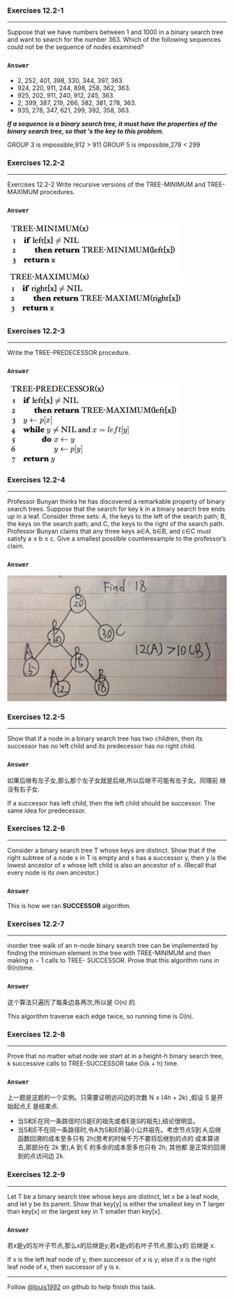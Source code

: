 ### Exercises 12.2-1
***
Suppose that we have numbers between 1 and 1000 in a binary search tree and want to search for the number 363. Which of the following sequences could not be the sequence of nodes examined?

### `Answer`
* 2, 252, 401, 398, 330, 344, 397, 363.
* 924, 220, 911, 244, 898, 258, 362, 363.
* 925, 202, 911, 240, 912, 245, 363.
* 2, 399, 387, 219, 266, 382, 381, 278, 363.
* 935, 278, 347, 621, 299, 392, 358, 363. 

***If a sequence is a binary search tree, it must have the properties of the binary search tree, so that 's the key to this problem.***
 
GROUP 3 is impossible,912 > 911
GROUP 5 is impossible,278 < 299

### Exercises 12.2-2
***
Exercises 12.2-2 Write recursive versions of the TREE-MINIMUM and TREE-MAXIMUM procedures.

### `Answer`
![image](./repo/s2/1.png)
![image](./repo/s2/2.png)

### Exercises 12.2-3
***
Write the TREE-PREDECESSOR procedure.

### `Answer`
![image](./repo/s2/3.png)

### Exercises 12.2-4
***
Professor Bunyan thinks he has discovered a remarkable property of binary search trees. Suppose that the search for key k in a binary search tree ends up in a leaf. Consider three sets: A, the keys to the left of the search path; B, the keys on the search path; and C, the keys to the right of the search path. Professor Bunyan claims that any three keys a∈A, b∈B, and c∈C must satisfy a ≤ b ≤ c. Give a smallest possible counterexample to the professor’s claim.

### `Answer`
![image](./repo/s2/4.png)

### Exercises 12.2-5
***
Show that if a node in a binary search tree has two children, then its successor has no left child and its predecessor has no right child.

### `Answer`
如果后继有左子女,那么那个左子女就是后继,所以后继不可能有左子女。同理前 继没有右子女.

If a successor has left child, then the left child should be successor. The same idea for predecessor.

### Exercises 12.2-6
***
Consider a binary search tree T whose keys are distinct. Show that if the right subtree of a node x in T is empty and x has a successor y, then y is the lowest ancestor of x whose left child is also an ancestor of x. (Recall that every node is its own ancestor.)

### `Answer`
This is how we ran **SUCCESSOR** algorithm.

### Exercises 12.2-7
***
inorder tree walk of an n-node binary search tree can be implemented by finding the minimum element in the tree with TREE-MINIMUM and then making n − 1 calls to TREE- SUCCESSOR. Prove that this algorithm runs in Θ(n)time.

### `Answer`
这个算法只遍历了每条边各两次,所以是 O(n) 的.

This algorithm traverse each edge twice, so running time is O(n).

### Exercises 12.2-8
***
Prove that no matter what node we start at in a height-h binary search
tree, k successive calls to TREE-SUCCESSOR take O(k + h) time.

### `Answer`
上一题是这题的一个实例。只需要证明访问边的次数 N ≤ (4h + 2k) ,假设 S 是开始起点,E 是结束点.

* 当S和E在同一条路径时(S是E的祖先或者E是S的祖先),结论很明显。
* 当S和E不在同一条路径时,令A为S和E的最小公共祖先。考虑节点S到 A,后继函数回溯的成本至多只有 2h(思考的时候千万不要将后继到的点的 成本算进去,那部分在 2k 里),A 到 E 的多余的成本至多也只有 2h, 其他都 是正常的回溯到的点访问边 2k.

### Exercises 12.2-9
***
Let T be a binary search tree whose keys are distinct, let x be a leaf node, and let y be its parent. Show that key[y] is either the smallest key in T larger than key[x] or the largest key in T smaller than key[x].

### `Answer`
若x是y的左叶子节点,那么x的后继是y;若x是y的右叶子节点,那么y的 后继是 x.

If x is the left leaf node of y, then succeesor of x is y; else if x is the right leaf node of x, then successor of y is x.

***
Follow [@louis1992](https://github.com/gzc) on github to help finish this task.

